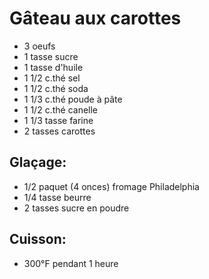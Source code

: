 # Gâteau aux carottes

- 3 oeufs
- 1 tasse sucre
- 1 tasse d'huile
- 1 1/2 c.thé sel
- 1 1/2 c.thé soda
- 1 1/3 c.thé poude à pâte
- 1 1/2 c.thé canelle
- 1 1/3 tasse farine
- 2 tasses carottes

## Glaçage:

- 1/2 paquet (4 onces) fromage Philadelphia
- 1/4 tasse beurre
- 2 tasses sucre en poudre

## Cuisson:

- 300°F pendant 1 heure
